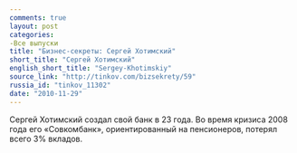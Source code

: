 ```yaml
---
comments: true
layout: post
categories:
-Все выпуски
title: "Бизнес-секреты: Сергей Хотимский"
short_title: "Сергей Хотимский"
english_short_title: "Sergey-Khotimskiy"
source_link: "http://tinkov.com/bizsekrety/59"
russia_id: "tinkov_11302"
date: "2010-11-29"
---
```

Сергей Хотимский создал свой банк в 23 года. Во время кризиса 2008 года его «Совкомбанк», ориентированный на пенсионеров, потерял всего 3% вкладов.
